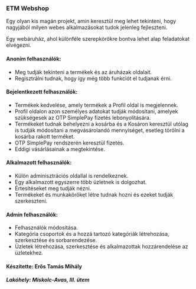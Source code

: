 <h3>ETM Webshop</h3>
<p>Egy olyan kis magán projekt, amin keresztül meg lehet tekinteni, hogy nagyjából milyen webes alkalmazásokat tudok jelenleg fejleszteni.</p>
<p>Egy webáruház, ahol különféle szerepkörökre bontva lehet alap feladatokat elvégezni.</p>
<h4>Anoním felhasználók:</h4> 
<ul>
    <li>Meg tudják tekinteni a termékek és az áruházak oldalait.</li>
    <li>Regisztrálni tudnak, hogy így még több funkciót el tudjanak érni.</li>
</ul>
<h4>Bejelentkezett felhasználók:</h4>
<ul>
    <li>Termékek kedvelése, amely termékek a Profil oldal is megjelennek.</li>
    <li>Profil oldalon azon személyes adatokat tudják módosítani, amelyek szükségesek az OTP SimplePay fizetés lebonyolítására.</li>
    <li>Termékeket tudnak behelyezni a kosárba és a Kosáron keresztül utólag is tudják módosítani a megvásárolandó mennyiséget, esetleg törölni a kosárba rakott terméket.</li>
    <li>OTP SimplePay rendszerén keresztül fizetés.</li>
    <li>Eddigi vásárlásainak a megtekintése.</li>
</ul>
<h4>Alkalmazott felhasználók:</h4>
<ul>
    <li>Külön adminisztrációs oldallal is rendelkeznek.</li>
    <li>Egy alkalmazott egyszerre több üzletnek is dolgozhat.</li>
    <li>Értesítéseket meg tudják nézni.</li>
    <li>Termékeket és munkaköröket létre tudnak hozni és ezeket tudják szerkeszteni.</li>
</ul>
<h4>Admin felhasználók:</h4>
<ul>
    <li>Felhasználók módosítása.</li>
    <li>Kategória csoportok és a hozzá tartozó kategóriák létrehozása, szerkesztése és sorbarendezése.</li>
    <li>Üzletek létrehozása, szerkesztése és alkalmazottak hozzárendelése az üzletekhez.</li>
</ul>
<h4>Készítette: Erős Tamás Mihály</h4>
<h5>Lakóhely: Miskolc-Avas, III. ütem</h5>